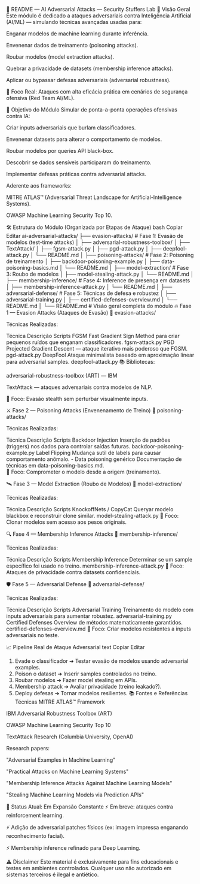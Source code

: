 🧠 README — AI Adversarial Attacks — Security Stuffers Lab
📜 Visão Geral
Este módulo é dedicado a ataques adversariais contra Inteligência Artificial (AI/ML) — simulando técnicas avançadas usadas para:

Enganar modelos de machine learning durante inferência.

Envenenar dados de treinamento (poisoning attacks).

Roubar modelos (model extraction attacks).

Quebrar a privacidade de datasets (membership inference attacks).

Aplicar ou bypassar defesas adversariais (adversarial robustness).

🔴 Foco Real: Ataques com alta eficácia prática em cenários de segurança ofensiva (Red Team AI/ML).

🎯 Objetivo do Módulo
Simular de ponta-a-ponta operações ofensivas contra IA:

Criar inputs adversariais que burlam classificadores.

Envenenar datasets para alterar o comportamento de modelos.

Roubar modelos por queries API black-box.

Descobrir se dados sensíveis participaram do treinamento.

Implementar defesas práticas contra adversarial attacks.

Aderente aos frameworks:

MITRE ATLAS™ (Adversarial Threat Landscape for Artificial-Intelligence Systems).

OWASP Machine Learning Security Top 10.

🛠️ Estrutura do Módulo (Organizada por Etapas de Ataque)
bash
Copiar
Editar
ai-adversarial-attacks/
├── evasion-attacks/             # Fase 1: Evasão de modelos (test-time attacks)
│    ├── adversarial-robustness-toolbox/
│    ├── TextAttack/
│    ├── fgsm-attack.py
│    ├── pgd-attack.py
│    ├── deepfool-attack.py
│    └── README.md
│
├── poisoning-attacks/           # Fase 2: Poisoning de treinamento
│    ├── backdoor-poisoning-example.py
│    ├── data-poisoning-basics.md
│    └── README.md
│
├── model-extraction/             # Fase 3: Roubo de modelos
│    ├── model-stealing-attack.py
│    └── README.md
│
├── membership-inference/         # Fase 4: Inference de presença em datasets
│    ├── membership-inference-attack.py
│    └── README.md
│
├── adversarial-defense/          # Fase 5: Técnicas de defesa e robustez
│    ├── adversarial-training.py
│    ├── certified-defenses-overview.md
│    └── README.md
│
└── README.md                     # Visão geral completa do módulo
🔥 Fase 1 — Evasion Attacks (Ataques de Evasão)
📂 evasion-attacks/

Técnicas Realizadas:


Técnica	Descrição	Scripts
FGSM	Fast Gradient Sign Method para criar pequenos ruídos que enganam classificadores.	fgsm-attack.py
PGD	Projected Gradient Descent — ataque iterativo mais poderoso que FGSM.	pgd-attack.py
DeepFool	Ataque minimalista baseado em aproximação linear para adversarial samples.	deepfool-attack.py
📚 Bibliotecas:

adversarial-robustness-toolbox (ART) — IBM

TextAttack — ataques adversariais contra modelos de NLP.

🎯 Foco: Evasão stealth sem perturbar visualmente inputs.

⚔️ Fase 2 — Poisoning Attacks (Envenenamento de Treino)
📂 poisoning-attacks/

Técnicas Realizadas:


Técnica	Descrição	Scripts
Backdoor Injection	Inserção de padrões (triggers) nos dados para controlar saídas futuras.	backdoor-poisoning-example.py
Label Flipping	Mudança sutil de labels para causar comportamento anômalo.	-
Data poisoning genérico	Documentação de técnicas em data-poisoning-basics.md.	
🎯 Foco: Comprometer o modelo desde a origem (treinamento).

🛰️ Fase 3 — Model Extraction (Roubo de Modelos)
📂 model-extraction/

Técnicas Realizadas:


Técnica	Descrição	Scripts
KnockoffNets / CopyCat	Queryar modelo blackbox e reconstruir clone similar.	model-stealing-attack.py
🎯 Foco: Clonar modelos sem acesso aos pesos originais.

🔍 Fase 4 — Membership Inference Attacks
📂 membership-inference/

Técnicas Realizadas:


Técnica	Descrição	Scripts
Membership Inference	Determinar se um sample específico foi usado no treino.	membership-inference-attack.py
🎯 Foco: Ataques de privacidade contra datasets confidenciais.

🛡️ Fase 5 — Adversarial Defense
📂 adversarial-defense/

Técnicas Realizadas:


Técnica	Descrição	Scripts
Adversarial Training	Treinamento do modelo com inputs adversariais para aumentar robustez.	adversarial-training.py
Certified Defenses	Overview de métodos matematicamente garantidos.	certified-defenses-overview.md
🎯 Foco: Criar modelos resistentes a inputs adversariais no teste.

📈 Pipeline Real de Ataque Adversarial
text
Copiar
Editar
1. Evade o classificador ➔ Testar evasão de modelos usando adversarial examples.
2. Poison o dataset ➔ Inserir samples controlados no treino.
3. Roubar modelos ➔ Fazer model stealing em APIs.
4. Membership attack ➔ Avaliar privacidade (treino leakado?).
5. Deploy defesas ➔ Tornar modelos resilientes.
📚 Fontes e Referências Técnicas
MITRE ATLAS™ Framework

IBM Adversarial Robustness Toolbox (ART)

OWASP Machine Learning Security Top 10

TextAttack Research (Columbia University, OpenAI)

Research papers:

"Adversarial Examples in Machine Learning"

"Practical Attacks on Machine Learning Systems"

"Membership Inference Attacks Against Machine Learning Models"

"Stealing Machine Learning Models via Prediction APIs"

🚀 Status Atual: Em Expansão Constante
⚡ Em breve: ataques contra reinforcement learning.

⚡ Adição de adversarial patches físicos (ex: imagem impressa enganando reconhecimento facial).

⚡ Membership inference refinado para Deep Learning.

⚠️ Disclaimer
Este material é exclusivamente para fins educacionais e testes em ambientes controlados.
Qualquer uso não autorizado em sistemas terceiros é ilegal e antiético.